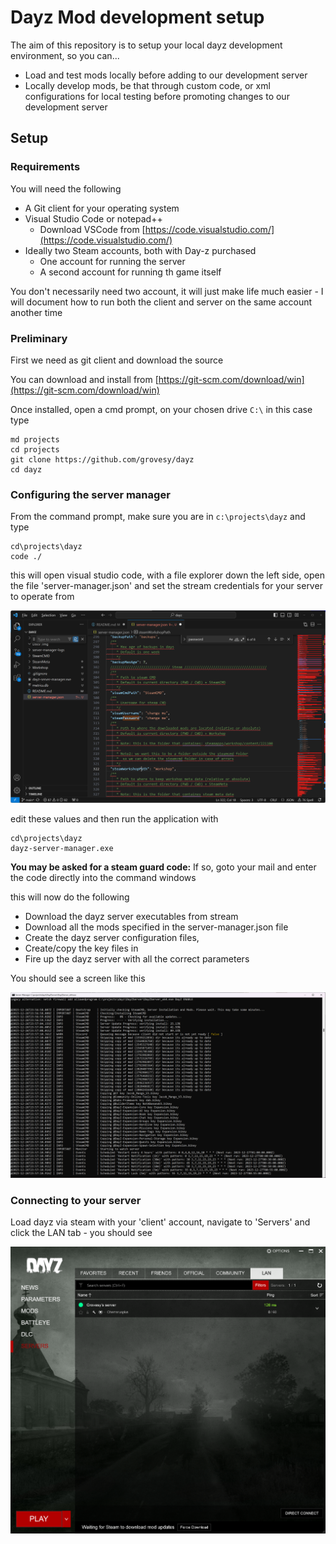 # Dayz Mod development setup 

The aim of this repository is to setup your local dayz development environment, so you can...

- Load and test mods locally before adding to our development server
- Locally develop mods, be that through custom code, or xml configurations for local testing before promoting changes to our development server

## Setup

### Requirements 

You will need the following 

- A Git client for your operating system
- Visual Studio Code or notepad++
  - Download VSCode from [https://code.visualstudio.com/](https://code.visualstudio.com/)
- Ideally two Steam accounts, both with Day-z purchased 
  - One account for running the server
  - A second account for running th game itself 

You don't necessarily need two account, it will just make life much easier - I will document how to run both the client and server on the same account another time

### Preliminary

First we need as git client and download the source 

You can download and install from [https://git-scm.com/download/win](https://git-scm.com/download/win)

Once installed, open a cmd prompt, on your chosen drive ```C:\``` in this case type

```
md projects
cd projects
git clone https://github.com/grovesy/dayz
cd dayz
```

### Configuring the server manager

From the command prompt, make sure you are in ```c:\projects\dayz``` and type 

```
cd\projects\dayz
code ./
``` 

this will open visual studio code, with a file explorer down the left side, open the file 'server-manager.json' and set the stream credentials for your server to operate from

![image](Docs/Img/server-manager-json-set-steam-creds.png)

edit these values and then run the application with

```
cd\projects\dayz
dayz-server-manager.exe
```

**You may be asked for a steam guard code:** If so, goto your mail and enter the code directly into the command windows

this will now do the following 

- Download the dayz server executables from stream 
- Download all the mods specified in the server-manager.json file
- Create the dayz server configuration files, 
- Create/copy the key files in 
- Fire up the dayz server with all the correct parameters

You should see a screen like this 

![image](Docs/Img/running-dayz-server-manager.png)

### Connecting to your server

Load dayz via steam with your 'client' account, navigate to 'Servers' and click the LAN tab - you should see

![image](Docs/Img/dayz-lan-local.png)
